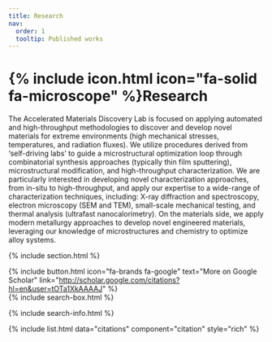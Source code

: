 ```yaml
---
title: Research
nav:
  order: 1
  tooltip: Published works
---
```


# {% include icon.html icon="fa-solid fa-microscope" %}Research

The Accelerated Materials Discovery Lab is focused on applying automated and high-throughput methodologies to discover and develop novel materials for extreme environments (high mechanical stresses, temperatures, and radiation fluxes). We utilize procedures derived from ‘self-driving labs’ to guide a microstructural optimization loop through combinatorial synthesis approaches (typically thin film sputtering), microstructural modification, and high-throughput characterization. We are particularly interested in developing novel characterization approaches, from in-situ to high-throughput, and apply our expertise to a wide-range of characterization techniques, including: X-ray diffraction and spectroscopy, electron microscopy (SEM and TEM), small-scale mechanical testing, and thermal analysis (ultrafast nanocalorimetry). On the materials side, we apply modern metallurgy approaches to develop novel engineered materials, leveraging our knowledge of microstructures and chemistry to optimize alloy systems.

{% include section.html %}

{%
  include button.html
  icon="fa-brands fa-google"
  text="More on Google Scholar"
  link="http://scholar.google.com/citations?hl=en&user=tOTa1XkAAAAJ"
%}
\
{% include search-box.html %}

{% include search-info.html %}

{% include list.html data="citations" component="citation" style="rich" %}
